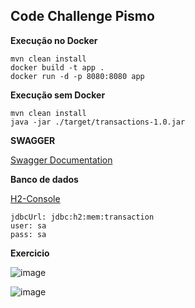 
## Code Challenge Pismo

**Execução no Docker**

	mvn clean install
	docker build -t app .
	docker run -d -p 8080:8080 app

**Execução sem Docker**

	mvn clean install
	java -jar ./target/transactions-1.0.jar
		
**SWAGGER**

[Swagger Documentation](http://localhost:8080/swagger-ui/index.html)

**Banco de dados**

[H2-Console](http://localhost:8080/h2-console)

	jdbcUrl: jdbc:h2:mem:transaction
	user: sa
	pass: sa
  
 
 
 **Exercicio**
 
 ![image](https://user-images.githubusercontent.com/21183665/166008591-3b4d6a4f-1f5f-4777-bd49-4b5a16c2fb7a.png)

![image](https://user-images.githubusercontent.com/21183665/166008623-9c82bf44-e84d-427f-b9ec-c3aab82c6601.png)

